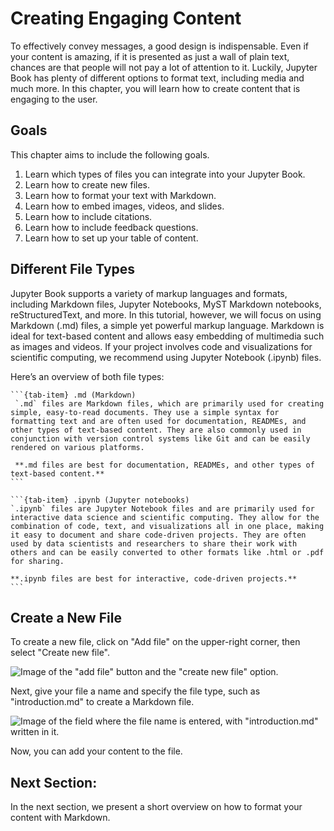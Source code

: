 # Creating Engaging Content 

To effectively convey messages, a good design is indispensable. Even if your content is amazing, if it is presented as just a wall of plain text, chances are that people will not pay a lot of attention to it. Luckily, Jupyter Book has plenty of different options to format text, including media and much more. In this chapter, you will learn how to create content that is engaging to the user.

## Goals

This chapter aims to include the following goals.

1. Learn which types of files you can integrate into your Jupyter Book.
2. Learn how to create new files.
3. Learn how to format your text with Markdown.
4. Learn how to embed images, videos, and slides.
5. Learn how to include citations. 
6. Learn how to include feedback questions.
7. Learn how to set up your table of content.

## Different File Types 
Jupyter Book supports a variety of markup languages and formats, including Markdown files, Jupyter Notebooks, MyST Markdown notebooks, reStructuredText, and more. In this tutorial, however, we will focus on using Markdown (.md) files, a simple yet powerful markup language. Markdown is ideal for text-based content and allows easy embedding of multimedia such as images and videos. If your project involves code and visualizations for scientific computing, we recommend using Jupyter Notebook (.ipynb) files.

Here’s an overview of both file types:
````{tab-set}
```{tab-item} .md (Markdown)
 `.md` files are Markdown files, which are primarily used for creating simple, easy-to-read documents. They use a simple syntax for formatting text and are often used for documentation, READMEs, and other types of text-based content. They are also commonly used in conjunction with version control systems like Git and can be easily rendered on various platforms.

 **.md files are best for documentation, READMEs, and other types of text-based content.**
```

```{tab-item} .ipynb (Jupyter notebooks)
`.ipynb` files are Jupyter Notebook files and are primarily used for interactive data science and scientific computing. They allow for the combination of code, text, and visualizations all in one place, making it easy to document and share code-driven projects. They are often used by data scientists and researchers to share their work with others and can be easily converted to other formats like .html or .pdf for sharing.

**.ipynb files are best for interactive, code-driven projects.**
```
````


## Create a New File

To create a new file, click on "Add file" on the upper-right corner, then select "Create new file".

![Image of the "add file" button and the "create new file" option.](../../static/new_file.png)

Next, give your file a name and specify the file type, such as "introduction\.md" to create a Markdown file.

![Image of the field where the file name is entered, with "introduction.md" written in it.](../../static/include_type.png)

Now, you can add your content to the file.

## Next Section:

In the next section, we present a short overview on how to format your content with Markdown.

